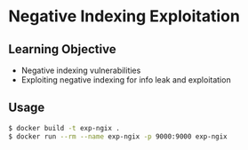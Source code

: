 # Negative Indexing Exploitation

## Learning Objective

* Negative indexing vulnerabilities
* Exploiting negative indexing for info leak and exploitation

## Usage

```bash
$ docker build -t exp-ngix .
$ docker run --rm --name exp-ngix -p 9000:9000 exp-ngix
```



